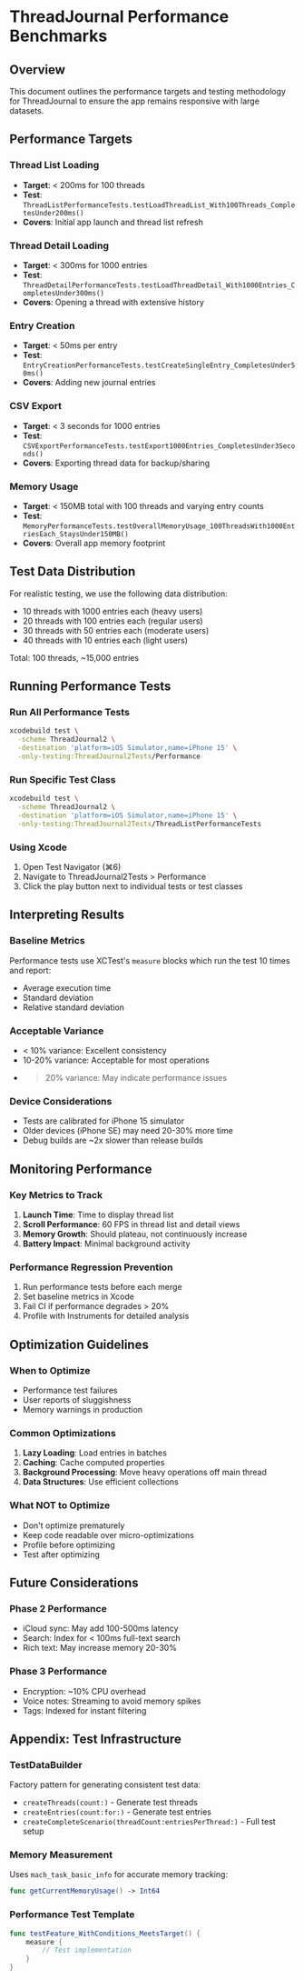 # ThreadJournal Performance Benchmarks

## Overview
This document outlines the performance targets and testing methodology for ThreadJournal to ensure the app remains responsive with large datasets.

## Performance Targets

### Thread List Loading
- **Target**: < 200ms for 100 threads
- **Test**: `ThreadListPerformanceTests.testLoadThreadList_With100Threads_CompletesUnder200ms()`
- **Covers**: Initial app launch and thread list refresh

### Thread Detail Loading  
- **Target**: < 300ms for 1000 entries
- **Test**: `ThreadDetailPerformanceTests.testLoadThreadDetail_With1000Entries_CompletesUnder300ms()`
- **Covers**: Opening a thread with extensive history

### Entry Creation
- **Target**: < 50ms per entry
- **Test**: `EntryCreationPerformanceTests.testCreateSingleEntry_CompletesUnder50ms()`
- **Covers**: Adding new journal entries

### CSV Export
- **Target**: < 3 seconds for 1000 entries
- **Test**: `CSVExportPerformanceTests.testExport1000Entries_CompletesUnder3Seconds()`
- **Covers**: Exporting thread data for backup/sharing

### Memory Usage
- **Target**: < 150MB total with 100 threads and varying entry counts
- **Test**: `MemoryPerformanceTests.testOverallMemoryUsage_100ThreadsWith1000EntriesEach_StaysUnder150MB()`
- **Covers**: Overall app memory footprint

## Test Data Distribution

For realistic testing, we use the following data distribution:
- 10 threads with 1000 entries each (heavy users)
- 20 threads with 100 entries each (regular users)  
- 30 threads with 50 entries each (moderate users)
- 40 threads with 10 entries each (light users)

Total: 100 threads, ~15,000 entries

## Running Performance Tests

### Run All Performance Tests
```bash
xcodebuild test \
  -scheme ThreadJournal2 \
  -destination 'platform=iOS Simulator,name=iPhone 15' \
  -only-testing:ThreadJournal2Tests/Performance
```

### Run Specific Test Class
```bash
xcodebuild test \
  -scheme ThreadJournal2 \
  -destination 'platform=iOS Simulator,name=iPhone 15' \
  -only-testing:ThreadJournal2Tests/ThreadListPerformanceTests
```

### Using Xcode
1. Open Test Navigator (⌘6)
2. Navigate to ThreadJournal2Tests > Performance
3. Click the play button next to individual tests or test classes

## Interpreting Results

### Baseline Metrics
Performance tests use XCTest's `measure` blocks which run the test 10 times and report:
- Average execution time
- Standard deviation
- Relative standard deviation

### Acceptable Variance
- < 10% variance: Excellent consistency
- 10-20% variance: Acceptable for most operations
- > 20% variance: May indicate performance issues

### Device Considerations
- Tests are calibrated for iPhone 15 simulator
- Older devices (iPhone SE) may need 20-30% more time
- Debug builds are ~2x slower than release builds

## Monitoring Performance

### Key Metrics to Track
1. **Launch Time**: Time to display thread list
2. **Scroll Performance**: 60 FPS in thread list and detail views
3. **Memory Growth**: Should plateau, not continuously increase
4. **Battery Impact**: Minimal background activity

### Performance Regression Prevention
1. Run performance tests before each merge
2. Set baseline metrics in Xcode
3. Fail CI if performance degrades > 20%
4. Profile with Instruments for detailed analysis

## Optimization Guidelines

### When to Optimize
- Performance test failures
- User reports of sluggishness
- Memory warnings in production

### Common Optimizations
1. **Lazy Loading**: Load entries in batches
2. **Caching**: Cache computed properties
3. **Background Processing**: Move heavy operations off main thread
4. **Data Structures**: Use efficient collections

### What NOT to Optimize
- Don't optimize prematurely
- Keep code readable over micro-optimizations
- Profile before optimizing
- Test after optimizing

## Future Considerations

### Phase 2 Performance
- iCloud sync: May add 100-500ms latency
- Search: Index for < 100ms full-text search
- Rich text: May increase memory 20-30%

### Phase 3 Performance  
- Encryption: ~10% CPU overhead
- Voice notes: Streaming to avoid memory spikes
- Tags: Indexed for instant filtering

## Appendix: Test Infrastructure

### TestDataBuilder
Factory pattern for generating consistent test data:
- `createThreads(count:)` - Generate test threads
- `createEntries(count:for:)` - Generate test entries
- `createCompleteScenario(threadCount:entriesPerThread:)` - Full test setup

### Memory Measurement
Uses `mach_task_basic_info` for accurate memory tracking:
```swift
func getCurrentMemoryUsage() -> Int64
```

### Performance Test Template
```swift
func testFeature_WithConditions_MeetsTarget() {
    measure {
        // Test implementation
    }
}
```